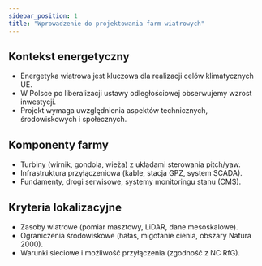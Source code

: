 ```yaml
---
sidebar_position: 1
title: "Wprowadzenie do projektowania farm wiatrowych"
---
```


## Kontekst energetyczny

- Energetyka wiatrowa jest kluczowa dla realizacji celów klimatycznych UE.
- W Polsce po liberalizacji ustawy odległościowej obserwujemy wzrost inwestycji.
- Projekt wymaga uwzględnienia aspektów technicznych, środowiskowych i społecznych.

## Komponenty farmy

- Turbiny (wirnik, gondola, wieża) z układami sterowania pitch/yaw.
- Infrastruktura przyłączeniowa (kable, stacja GPZ, system SCADA).
- Fundamenty, drogi serwisowe, systemy monitoringu stanu (CMS).

## Kryteria lokalizacyjne

- Zasoby wiatrowe (pomiar masztowy, LiDAR, dane mesoskalowe).
- Ograniczenia środowiskowe (hałas, migotanie cienia, obszary Natura 2000).
- Warunki sieciowe i możliwość przyłączenia (zgodność z NC RfG).

